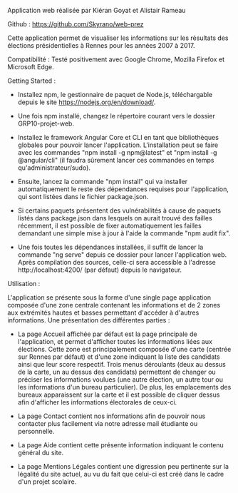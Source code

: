 Application web réalisée par Kiéran Goyat et Alistair Rameau

Github : https://github.com/Skyrano/web-prez

Cette application permet de visualiser les informations sur les résultats des élections présidentielles à Rennes pour les années 2007 à 2017.

Compatibilité : Testé positivement avec Google Chrome, Mozilla Firefox et Microsoft Edge.

Getting Started :

- Installez npm, le gestionnaire de paquet de Node.js, téléchargable depuis le site https://nodejs.org/en/download/.

- Une fois npm installé, changez le répertoire courant vers le dossier GRP10-projet-web.

- Installez le framework Angular Core et CLI en tant que bibliothèques globales pour pouvoir lancer l'application. L'installation peut se faire avec les commandes "npm install -g npm@latest" et "npm install -g @angular/cli" (il faudra sûrement lancer ces commandes en temps qu'administrateur/sudo).  

- Ensuite, lancez la commande "npm install" qui va installer automatiquement le reste des dépendances requises pour l'application, qui sont listées dans le fichier package.json.

- Si certains paquets présentent des vulnérabilités à cause de paquets listés dans package.json dans lesquels on aurait trouvé des failles récemment, il est possible de fixer automatiquement les failles demandant une simple mise à jour à l'aide la commande "npm audit fix".

- Une fois toutes les dépendances installées, il suffit de lancer la commande "ng serve" depuis ce dossier pour lancer l'application web. Après compilation des sources, celle-ci sera accessible à l'adresse http://localhost:4200/ (par défaut) depuis le navigateur.

Utilisation :

L'application se présente sous la forme d'une single page application composée d'une zone centrale contenant les informations et de 2 zones aux extrémités hautes et basses permettant d'accéder à d'autres informations. Une présentation des différentes parties :

- La page Accueil affichée par défaut est la page principale de l'application, et permet d'afficher toutes les informations liées aux élections. Cette zone est principalement composée d'une carte (centrée sur Rennes par défaut) et d'une zone indiquant la liste des candidats ainsi que leur score respectif. Trois menus déroulants (deux au dessus de la carte, un au dessus des candidats) permettent de changer ou préciser les informations voulues (une autre élection, un autre tour ou les informations d'un bureau particulier). De plus, les emplacements des bureaux apparaissent sur la carte et il est possible de cliquer dessus afin d'afficher les informations électorales de ceux-ci. 

- La page Contact contient nos informations afin de pouvoir nous contacter plus facilement via notre adresse mail étudiante ou personnelle.

- La page Aide contient cette présente information indiquant le contenu général du site.

- La page Mentions Légales contient une digression peu pertinente sur la légalité du site actuel, au vu du fait que celui-ci est créé dans le cadre d'un projet scolaire.
